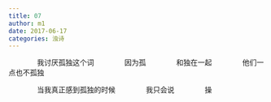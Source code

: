 ```yaml
---
title: 07
author: m1
date: 2017-06-17
categories: 浊诗
---
```


　　　　我讨厌孤独这个词
　　　　因为孤
　　　　和独在一起
　　　　他们一点也不孤独

　　　　当我真正感到孤独的时候
　　　　我只会说
　　　　操